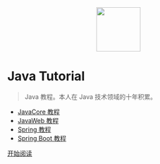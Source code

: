 <div align="center"><img width="100px" src="http://dunwu.test.upcdn.net/cs/others/zp.png!zp"/></div>

# Java Tutorial

> Java 教程。本人在 Java 技术领域的十年积累。

- [JavaCore 教程](https://dunwu.github.io/javacore/)
- [JavaWeb 教程](https://dunwu.github.io/javaweb/)
- [Spring 教程](https://dunwu.github.io/spring-tutorial/)
- [Spring Boot 教程](https://dunwu.github.io/spring-boot-tutorial/)

[开始阅读](README.md)
